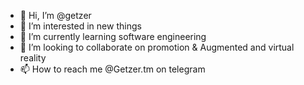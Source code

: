 - 👋 Hi, I’m @getzer
- 👀 I’m interested in new things 
- 🌱 I’m currently learning software engineering 
- 💞️ I’m looking to collaborate on promotion & Augmented and virtual reality 
- 📫 How to reach me @Getzer.tm on telegram

<!---
getzer/getzer is a ✨ special ✨ repository because its `README.md` (this file) appears on your GitHub profile.
You can click the Preview link to take a look at your changes.
--->
